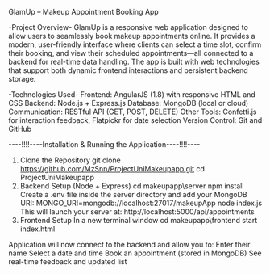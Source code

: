GlamUp – Makeup Appointment Booking App

-Project Overview-
GlamUp is a responsive web application designed to allow users to seamlessly book makeup appointments online. It provides a modern, user-friendly interface where clients can select a time slot, confirm their booking, and view their scheduled appointments—all connected to a backend for real-time data handling. The app is built with web technologies that support both dynamic frontend interactions and persistent backend storage.

-Technologies Used-
Frontend: AngularJS (1.8) with responsive HTML and CSS
Backend: Node.js + Express.js
Database: MongoDB (local or cloud)
Communication: RESTful API (GET, POST, DELETE)
Other Tools: Confetti.js for interaction feedback, Flatpickr for date selection
Version Control: Git and GitHub

----!!!!----Installation & Running the Application----!!!!----
1. Clone the Repository
   git clone https://github.com/MzSnn/ProjectUniMakeupapp.git
   cd ProjectUniMakeupapp
2. Backend Setup (Node + Express)
   cd makeupapp\server
   npm install
Create a .env file inside the server directory and add your MongoDB URI: MONGO_URI=mongodb://localhost:27017/makeupApp
   node index.js
This will launch your server at: http://localhost:5000/api/appointments
3. Frontend Setup
In a new terminal window
  cd makeupapp\frontend
  start index.html

Application will now connect to the backend and allow you to:
  Enter their name
  Select a date and time
  Book an appointment (stored in MongoDB)
  See real-time feedback and updated list

